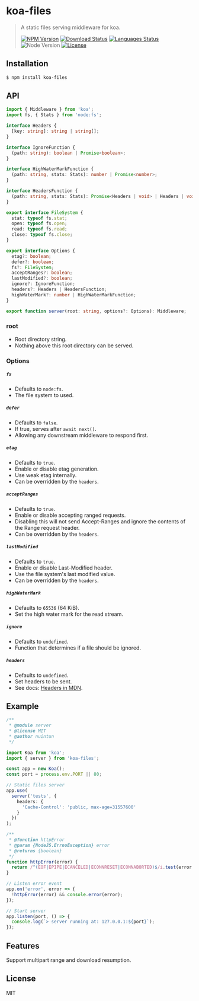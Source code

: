 # koa-files

<!-- prettier-ignore -->
> A static files serving middleware for koa.
>
> [![NPM Version][npm-image]][npm-url]
> [![Download Status][download-image]][npm-url]
> [![Languages Status][languages-image]][github-url]
> ![Node Version][node-image]
> [![License][license-image]][license-url]

## Installation

```bash
$ npm install koa-files
```

## API

```ts
import { Middleware } from 'koa';
import fs, { Stats } from 'node:fs';

interface Headers {
  [key: string]: string | string[];
}

interface IgnoreFunction {
  (path: string): boolean | Promise<boolean>;
}

interface HighWaterMarkFunction {
  (path: string, stats: Stats): number | Promise<number>;
}

interface HeadersFunction {
  (path: string, stats: Stats): Promise<Headers | void> | Headers | void;
}

export interface FileSystem {
  stat: typeof fs.stat;
  open: typeof fs.open;
  read: typeof fs.read;
  close: typeof fs.close;
}

export interface Options {
  etag?: boolean;
  defer?: boolean;
  fs?: FileSystem;
  acceptRanges?: boolean;
  lastModified?: boolean;
  ignore?: IgnoreFunction;
  headers?: Headers | HeadersFunction;
  highWaterMark?: number | HighWaterMarkFunction;
}

export function server(root: string, options?: Options): Middleware;
```

### root

- Root directory string.
- Nothing above this root directory can be served.

### Options

##### `fs`

- Defaults to `node:fs`.
- The file system to used.

##### `defer`

- Defaults to `false`.
- If true, serves after `await next()`.
- Allowing any downstream middleware to respond first.

##### `etag`

- Defaults to `true`.
- Enable or disable etag generation.
- Use weak etag internally.
- Can be overridden by the `headers`.

##### `acceptRanges`

- Defaults to `true`.
- Enable or disable accepting ranged requests.
- Disabling this will not send Accept-Ranges and ignore the contents of the Range request header.
- Can be overridden by the `headers`.

##### `lastModified`

- Defaults to `true`.
- Enable or disable Last-Modified header.
- Use the file system's last modified value.
- Can be overridden by the `headers`.

##### `highWaterMark`

- Defaults to `65536` (64 KiB).
- Set the high water mark for the read stream.

##### `ignore`

- Defaults to `undefined`.
- Function that determines if a file should be ignored.

##### `headers`

- Defaults to `undefined`.
- Set headers to be sent.
- See docs: [Headers in MDN](https://developer.mozilla.org/en-US/docs/Web/HTTP/Headers).

## Example

```ts
/**
 * @module server
 * @license MIT
 * @author nuintun
 */

import Koa from 'koa';
import { server } from 'koa-files';

const app = new Koa();
const port = process.env.PORT || 80;

// Static files server
app.use(
  server('tests', {
    headers: {
      'Cache-Control': 'public, max-age=31557600'
    }
  })
);

/**
 * @function httpError
 * @param {NodeJS.ErrnoException} error
 * @returns {boolean}
 */
function httpError(error) {
  return /^(EOF|EPIPE|ECANCELED|ECONNRESET|ECONNABORTED)$/i.test(error.code);
}

// Listen error event
app.on('error', error => {
  !httpError(error) && console.error(error);
});

// Start server
app.listen(port, () => {
  console.log(`> server running at: 127.0.0.1:${port}`);
});
```

## Features

Support multipart range and download resumption.

## License

MIT

[npm-image]: https://img.shields.io/npm/v/koa-files.svg?style=flat-square
[npm-url]: https://www.npmjs.org/package/koa-files
[download-image]: https://img.shields.io/npm/dm/koa-files.svg?style=flat-square
[languages-image]: https://img.shields.io/github/languages/top/nuintun/koa-files?style=flat-square
[github-url]: https://github.com/nuintun/koa-files
[node-image]: https://img.shields.io/node/v/koa-files.svg?style=flat-square
[license-image]: https://img.shields.io/github/license/nuintun/koa-files?style=flat-square
[license-url]: https://github.com/nuintun/koa-files/blob/main/LICENSE
